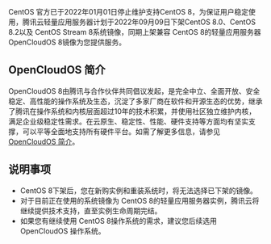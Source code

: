 CentOS 官方已于2022年01月01日停止维护支持CentOS 8，为保证用户稳定使用，腾讯云轻量应用服务器计划于2022年09月09日下架CentOS 8.0、CentOS 8.2以及 CentOS Stream 8系统镜像，同期上架兼容 CentOS 8的轻量应用服务器 OpenCloudOS 8镜像为您提供服务。

## OpenCloudOS 简介
OpenCloudOS 8由腾讯与合作伙伴共同倡议发起，是完全中立、全面开放、安全稳定、高性能的操作系统及生态，沉淀了多家厂商在软件和开源生态的优势，继承了腾讯在操作系统和内核层面超过10年的技术积累，并使用社区独立维护内核，满足企业级稳定性需求。在云原生、稳定性、性能、硬件支持等方面均有坚实支撑，可以平等全面地支持所有硬件平台。如需了解更多信息，请参见 [OpenCloudOS 简介](https://cloud.tencent.com/document/product/213/70717)。

## 说明事项
- CentOS 8下架后，您在新购实例和重装系统时，将无法选择已下架的镜像。
- 对于目前正在使用的系统镜像为 CentOS 8的轻量应用服务器实例，腾讯云将继续提供技术支持，直至实例生命周期完结。
- 如果您有继续使用 CentOS 8操作系统的需求，建议您后续选用 OpenCloudOS 操作系统。




